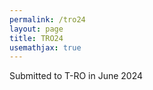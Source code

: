 ```yaml
---
permalink: /tro24
layout: page
title: TRO24
usemathjax: true
---
```


Submitted to T-RO in June 2024

